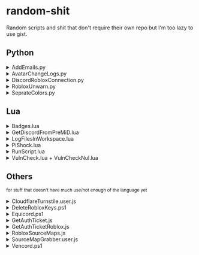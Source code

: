 # random-shit
Random scripts and shit that don't require their own repo but I'm too lazy to use gist.

## Python 

<details>
  <summary>AddEmails.py</summary>
  <blockquote>
    <a href="/Data/Python/AddEmails.py">Link</a><br>
    Python script to add a random email to your Roblox account.<br>
    You do require a domain with email forwarding to somewhere you can read all the emails.
  </blockquote>
</details>

<details>
  <summary>AvatarChangeLogs.py</summary>
  <blockquote>
    <a href="/Data/Python/AvatarChangeLogs.py">Link</a><br>
    Python script to host a site to allow mass authenticating Roblox accounts for Discord.<br>
    <a href='https://i.imgur.com/lcu7yFf.png'><img height=420 src='https://i.imgur.com/lcu7yFf.png'></a>
  </blockquote>
</details>

<details>
  <summary>DiscordRobloxConnection.py</summary>
  <blockquote>
    <a href="/Data/Python/DiscordRobloxConnection.py">Link</a><br>
    Python script to host a site to allow mass authenticating Roblox accounts for Discord.<br>
    Recommended method is to use <a href=https://github.com/ic3w0lf22/Roblox-Account-Manager>ic3w0lf22/Roblox-Account-Manager</a> and click the "Open URL" with "http://127.0.0.1/"<br>
    <a href='https://i.imgur.com/bXELV3Z.png'><img height=200 src='https://i.imgur.com/bXELV3Z.png'></a>
  </blockquote>
</details>

<details>
  <summary>RobloxUnwarn.py</summary>
  <blockquote>
    <a href="/Data/Python/RobloxUnwarn.py">Link</a><br>
    Python script to show a way to restore a Roblox account after a warn or waited out ban.
  </blockquote>
</details>

<details>
  <summary>SeprateColors.py</summary>
  <blockquote>
    <a href="/Data/Python/SeprateColors.py">Link</a><br>
    Python script to simplify an image int X amount of colors then make an image for each layer.
  </blockquote>
</details>

## Lua

<details>
  <summary>Badges.lua</summary>
  <blockquote>
    <a href="/Data/Lua/Badges.lua">Link</a><br>
    Roblox script to grab all the Roblox badge ids in the current game.
  </blockquote>
</details>

<details>
  <summary>GetDiscordFromPreMiD.lua</summary>
  <blockquote>
    <a href="/Data/Lua/GetDiscordFromPreMiD.lua">Link</a><br>
    <b>The PreMiD app is no longer used so this isn't useful</b><br><br>
    If the user has PreMiD installed then it will print/grab some user info.<br>
    Example:<br>
    <img width=690 alt="image" src="https://user-images.githubusercontent.com/67937010/208335348-84c2de5d-c9a8-42f1-832a-af556241ccd8.png">
  </blockquote>
</details>

<details>
  <summary>LogFilesInWorkspace.lua</summary>
  <blockquote>
    <a href="/Data/Others/WorkspaceLog/LogFilesInWorkspace.lua">Link</a><br>
    Will save to file any whitelisted files to a file.<br>
    To export saved data use this <a href="/Data/Others/WorkspaceLog/ExportLoggedFiles.lua">RLua script</a> or <a href="/Data/Others/WorkspaceLog/ExportLoggedFiles.py">Python script</a>.<br>
  </blockquote>
</details>

<details>
  <summary>PiShock.lua</summary>
  <blockquote>
    <a href="/Libraries/PiShock.lua">Link</a><br>
    Library for PiShock<br>
    <img height=420 src="https://github.com/Roblox-Thot/random-shit/assets/67937010/38e66160-8e98-4f05-8d98-ec04bb777873">
  </blockquote>
</details>

<details>
  <summary>RunScript.lua</summary>
  <blockquote>
    <a href="/Data/Lua/RunScript.lua">Link</a><br>
    Roblox Studio plugin to allow running the currently open script.<br>
    Just place the Lua file in "%localappdata%/Roblox/Plugins"
  </blockquote>
</details>

<details>
  <summary>VulnCheck.lua + VulnCheckNul.lua</summary>
  <blockquote>
    <a href="/Data/Lua/VulnCheck.lua">VulnCheck.lua</a> <a href="/Data/Lua/VulnCheckNul.lua">VulnCheckNul.lua</a><br>
    Runs a basic check for functions that can be abused, VulnCheckNul adds Null to the end of functions which can bypass some blocks.
  </blockquote>
</details>

## Others

<sup>for stuff that doesn't have much use/not enough of the language yet</sup>

<details>
  <summary>CloudflareTurnstile.user.js</summary>
  <blockquote>
    <a href="/Data/Others/CloudflareTurnstile.user.js">Link</a><br>
    Auto clicks the Cloudflare turnstile checkbox once it loads to bypass it.
  </blockquote>
</details>

<details>
  <summary>DeleteRobloxKeys.ps1</summary>
  <blockquote>
    <a href="/Data/Others/DeleteRobloxKeys.ps1">Link</a><br>
    Powershell script to remove any Roblox keys from Windows Credential manager tab.
  </blockquote>
</details>

<details>
  <summary>Equicord.ps1</summary>
  <blockquote>
    <a href="/Data/Others/Equicord.ps1">Link</a><br>
    Powershell script to download and run the Equicord CLI installer..<br>
    irm "https://raw.githubusercontent.com/Roblox-Thot/random-shit/refs/heads/main/Data/Others/Equicord.ps1" | iex
  </blockquote>
</details>

<details>
  <summary>GetAuthTicket.js</summary>
  <blockquote>
    <a href="/Data/Others/GetAuthTicket.js">Link</a><br>
    JavaScript to get a auth ticket on the Roblox website.
  </blockquote>
</details>

<details>
  <summary>GetAuthTicketRoblox.js</summary>
  <blockquote>
    <a href="/Data/Others/GetAuthTicketRoblox.js">Link</a><br>
    JavaScript that gets the auth ticket but uses the Roblox library loaded when the site loads.
  </blockquote>
</details>

<details>
  <summary>RobloxSourceMaps.js</summary>
  <blockquote>
    <a href="/Data/Others/RobloxSourceMaps.js">Link</a><br>
    JavaScript to grab all source maps from Roblox.com.<br>
    To use just run it in a browser's console.
  </blockquote>
</details>

<details>
  <summary>SourceMapGrabber.user.js</summary>
  <blockquote>
    <a href="/Data/Others/SourceMapGrabber.user.js">Link</a><br>
    Tamper monkey script to scrape the source map links off the current page and add a button to the extention popout to print them to page.<br>
    (Shit but works some of the time)
  </blockquote>
</details>

<details>
  <summary>Vencord.ps1</summary>
  <blockquote>
    <a href="/Data/Others/Vencord.ps1">Link</a><br>
    Powershell script to download and run the Vencord CLI installer..<br>
    irm "https://raw.githubusercontent.com/Roblox-Thot/random-shit/refs/heads/main/Data/Others/Vencord.ps1" | iex
  </blockquote>
</details>
